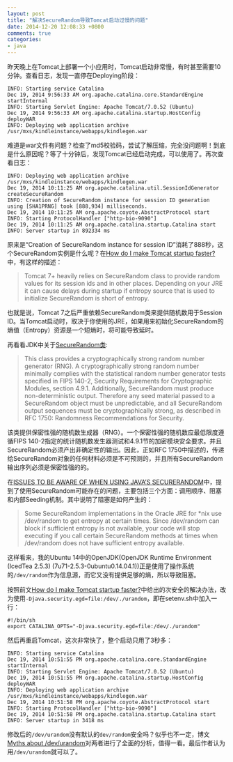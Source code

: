 ```yaml
---
layout: post
title: "解决SecureRandom导致Tomcat启动过慢的问题"
date: 2014-12-20 12:08:33 +0800
comments: true
categories: 
- java
---
```


昨天晚上在Tomcat上部署一个小应用时，Tomcat启动非常慢，有时甚至需要10分钟。查看日志，发现一直停在Deploying阶段：

<!--more-->

```
INFO: Starting service Catalina
Dec 19, 2014 9:56:33 AM org.apache.catalina.core.StandardEngine startInternal
INFO: Starting Servlet Engine: Apache Tomcat/7.0.52 (Ubuntu)
Dec 19, 2014 9:56:33 AM org.apache.catalina.startup.HostConfig deployWAR
INFO: Deploying web application archive /usr/mxs/kindleinstance/webapps/kindlegen.war
```

难道是war文件有问题？检查了md5校验码，尝试了解压缩，完全没问题啊！到底是什么原因呢？等了十分钟后，发现Tomcat已经启动完成，可以使用了。再次查看日志：

```
INFO: Deploying web application archive /usr/mxs/kindleinstance/webapps/kindlegen.war
Dec 19, 2014 10:11:25 AM org.apache.catalina.util.SessionIdGenerator createSecureRandom
INFO: Creation of SecureRandom instance for session ID generation using [SHA1PRNG] took [888,934] milliseconds.
Dec 19, 2014 10:11:25 AM org.apache.coyote.AbstractProtocol start
INFO: Starting ProtocolHandler ["http-bio-9090"]
Dec 19, 2014 10:11:25 AM org.apache.catalina.startup.Catalina start
INFO: Server startup in 892334 ms
```

原来是“Creation of SecureRandom instance for session ID”消耗了888秒，这个SecureRandom实例是什么呢？在[How do I make Tomcat startup faster?](http://wiki.apache.org/tomcat/HowTo/FasterStartUp)中，有这样的描述：

>Tomcat 7+ heavily relies on SecureRandom class to provide random values for its session ids and in other places. Depending on your JRE it can cause delays during startup if entropy source that is used to initialize SecureRandom is short of entropy. 

也就是说，Tomcat 7之后严重依赖SecureRandom类来提供随机数用于Session ID。当Tomcat启动时，取决于你使用的JRE，如果用来初始化SecureRandom的熵值（Entropy）资源是一个短熵时，将可能导致延时。

再看看JDK中关于[SecureRandom类](http://docs.oracle.com/javase/7/docs/api/java/security/SecureRandom.html):

>This class provides a cryptographically strong random number generator (RNG). A cryptographically strong random number minimally complies with the statistical random number generator tests specified in FIPS 140-2, Security Requirements for Cryptographic Modules, section 4.9.1. Additionally, SecureRandom must produce non-deterministic output. Therefore any seed material passed to a SecureRandom object must be unpredictable, and all SecureRandom output sequences must be cryptographically strong, as described in RFC 1750: Randomness Recommendations for Security.

该类提供保密性强的随机数生成器（RNG）。一个保密性强的随机数应最低限度遵循FIPS 140-2指定的统计随机数发生器测试和4.9.1节的加密模块安全要求。并且SecureRandom必须产出非确定性的输出。因此，正如RFC 1750中描述的，传递给SecureRandom对象的任何材料必须是不可预测的，并且所有SecureRandom输出序列必须是保密性强的的。

在[ISSUES TO BE AWARE OF WHEN USING JAVA’S SECURERANDOM](http://www.cigital.com/justice-league-blog/2014/01/06/issues-when-using-java-securerandom/)中，提到了使用SecureRandom可能存在的问题，主要包括三个方面：调用顺序、阻塞和内部Seeding机制。其中说明了阻塞是如何产生的：

>Some SecureRandom implementations in the Oracle JRE for *nix use /dev/random to get entropy at certain times. Since /dev/random can block if sufficient entropy is not available, your code will stop executing if you call certain SecureRandom methods at times when /dev/random does not have sufficient entropy available.

这样看来，我的Ubuntu 14中的OpenJDK(OpenJDK Runtime Environment (IcedTea 2.5.3) (7u71-2.5.3-0ubuntu0.14.04.1))正是使用了操作系统的`/dev/random`作为信息源，而它又没有提供足够的熵，所以导致阻塞。

按照前文[How do I make Tomcat startup faster?](http://wiki.apache.org/tomcat/HowTo/FasterStartUp)中给出的次安全的解决办法，改为使用`-Djava.security.egd=file:/dev/./urandom`，即在setenv.sh中加入一行：

```
#!/bin/sh
export CATALINA_OPTS="-Djava.security.egd=file:/dev/./urandom"
```

然后再重启Tomcat，这次非常快了，整个启动只用了3秒多：

```
INFO: Starting service Catalina
Dec 19, 2014 10:51:55 PM org.apache.catalina.core.StandardEngine startInternal
INFO: Starting Servlet Engine: Apache Tomcat/7.0.52 (Ubuntu)
Dec 19, 2014 10:51:55 PM org.apache.catalina.startup.HostConfig deployWAR
INFO: Deploying web application archive /usr/mxs/kindleinstance/webapps/kindlegen.war
Dec 19, 2014 10:51:58 PM org.apache.coyote.AbstractProtocol start
INFO: Starting ProtocolHandler ["http-bio-9090"]
Dec 19, 2014 10:51:58 PM org.apache.catalina.startup.Catalina start
INFO: Server startup in 3418 ms
```

修改后的`/dev/urandom`没有默认的`dev/random`安全吗？似乎也不一定，博文[Myths about /dev/urandom](http://www.2uo.de/myths-about-urandom/)对两者进行了全面的分析，值得一看。最后作者认为用`/dev/urandom`就可以了。































